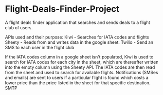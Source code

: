 # Flight-Deals-Finder-Project
A flight deals finder application that searches and sends deals to a flight club of users.

APIs used and their purpose:
Kiwi - Searches for IATA codes and flights
Sheety - Reads from and writes data in the google sheet.
Twilio - Send an SMS to each user in the flight club

If the IATA codes column in a google sheet isn't populated, Kiwi is used to search for IATA codes for each city in the sheet, which are thereafter written into the 
empty column using the Sheety API. The IATA codes are then read from the sheet and used to search for available flights. Notifications (SMSes and emails) are sent to 
users if a particular flight is found which costs a lower price than the price listed in the sheet for that specific destination. SMTP
